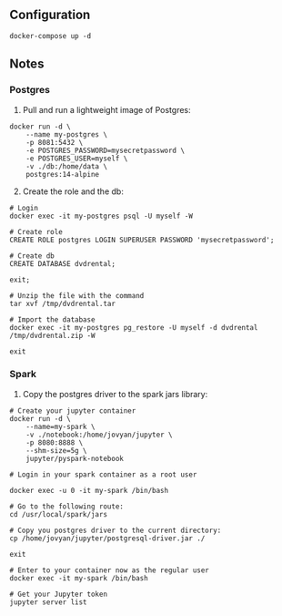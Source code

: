 
## Configuration

```
docker-compose up -d
```

## Notes
### Postgres

1. Pull and run a lightweight image of Postgres:
```
docker run -d \
    --name my-postgres \
    -p 8081:5432 \
    -e POSTGRES_PASSWORD=mysecretpassword \
    -e POSTGRES_USER=myself \
    -v ./db:/home/data \
    postgres:14-alpine
```
2. Create the role and the db:

```
# Login
docker exec -it my-postgres psql -U myself -W

# Create role
CREATE ROLE postgres LOGIN SUPERUSER PASSWORD 'mysecretpassword';

# Create db
CREATE DATABASE dvdrental;

exit;

# Unzip the file with the command
tar xvf /tmp/dvdrental.tar

# Import the database
docker exec -it my-postgres pg_restore -U myself -d dvdrental /tmp/dvdrental.zip -W

exit
```

### Spark

1. Copy the postgres driver to the spark jars library:

```
# Create your jupyter container
docker run -d \
    --name=my-spark \
    -v ./notebook:/home/jovyan/jupyter \
    -p 8080:8888 \
    --shm-size=5g \
    jupyter/pyspark-notebook
    
# Login in your spark container as a root user

docker exec -u 0 -it my-spark /bin/bash

# Go to the following route:
cd /usr/local/spark/jars

# Copy you postgres driver to the current directory:
cp /home/jovyan/jupyter/postgresql-driver.jar ./

exit

# Enter to your container now as the regular user
docker exec -it my-spark /bin/bash

# Get your Jupyter token
jupyter server list
```

